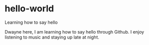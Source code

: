 # hello-world
Learning how to say hello

Dwayne here, I am learning how to say hello through Github.
I enjoy listening to music and staying up late at night.
